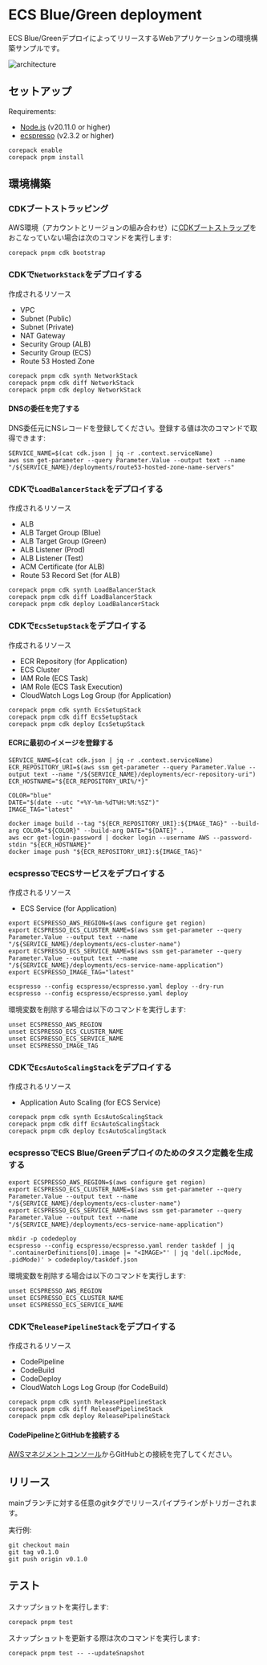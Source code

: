 # ECS Blue/Green deployment

ECS Blue/GreenデプロイによってリリースするWebアプリケーションの環境構築サンプルです。

![architecture](docs/images/architecture.drawio.svg)

## セットアップ

Requirements:

- [Node.js](https://nodejs.org/) (v20.11.0 or higher)
- [ecspresso](https://github.com/kayac/ecspresso) (v2.3.2 or higher)

```shell
corepack enable
corepack pnpm install
```

## 環境構築

### CDKブートストラッピング

AWS環境（アカウントとリージョンの組み合わせ）に[CDKブートストラップ](https://docs.aws.amazon.com/ja_jp/cdk/v2/guide/bootstrapping.html)をおこなっていない場合は次のコマンドを実行します:

```shell
corepack pnpm cdk bootstrap
```

### CDKで`NetworkStack`をデプロイする

作成されるリソース

- VPC
- Subnet (Public)
- Subnet (Private)
- NAT Gateway
- Security Group (ALB)
- Security Group (ECS)
- Route 53 Hosted Zone

```shell
corepack pnpm cdk synth NetworkStack
corepack pnpm cdk diff NetworkStack
corepack pnpm cdk deploy NetworkStack
```

#### DNSの委任を完了する

DNS委任元にNSレコードを登録してください。登録する値は次のコマンドで取得できます:

```shell
SERVICE_NAME=$(cat cdk.json | jq -r .context.serviceName)
aws ssm get-parameter --query Parameter.Value --output text --name "/${SERVICE_NAME}/deployments/route53-hosted-zone-name-servers"
```

### CDKで`LoadBalancerStack`をデプロイする

作成されるリソース

- ALB
- ALB Target Group (Blue)
- ALB Target Group (Green)
- ALB Listener (Prod)
- ALB Listener (Test)
- ACM Certificate (for ALB)
- Route 53 Record Set (for ALB)

```shell
corepack pnpm cdk synth LoadBalancerStack
corepack pnpm cdk diff LoadBalancerStack
corepack pnpm cdk deploy LoadBalancerStack
```

### CDKで`EcsSetupStack`をデプロイする

作成されるリソース

- ECR Repository (for Application)
- ECS Cluster
- IAM Role (ECS Task)
- IAM Role (ECS Task Execution)
- CloudWatch Logs Log Group (for Application)

```shell
corepack pnpm cdk synth EcsSetupStack
corepack pnpm cdk diff EcsSetupStack
corepack pnpm cdk deploy EcsSetupStack
```

#### ECRに最初のイメージを登録する

```shell
SERVICE_NAME=$(cat cdk.json | jq -r .context.serviceName)
ECR_REPOSITORY_URI=$(aws ssm get-parameter --query Parameter.Value --output text --name "/${SERVICE_NAME}/deployments/ecr-repository-uri")
ECR_HOSTNAME="${ECR_REPOSITORY_URI%/*}"

COLOR="blue"
DATE="$(date --utc "+%Y-%m-%dT%H:%M:%SZ")"
IMAGE_TAG="latest"

docker image build --tag "${ECR_REPOSITORY_URI}:${IMAGE_TAG}" --build-arg COLOR="${COLOR}" --build-arg DATE="${DATE}" .
aws ecr get-login-password | docker login --username AWS --password-stdin "${ECR_HOSTNAME}"
docker image push "${ECR_REPOSITORY_URI}:${IMAGE_TAG}"
```

### ecspressoでECSサービスをデプロイする

作成されるリソース

- ECS Service (for Application)

```shell
export ECSPRESSO_AWS_REGION=$(aws configure get region)
export ECSPRESSO_ECS_CLUSTER_NAME=$(aws ssm get-parameter --query Parameter.Value --output text --name "/${SERVICE_NAME}/deployments/ecs-cluster-name")
export ECSPRESSO_ECS_SERVICE_NAME=$(aws ssm get-parameter --query Parameter.Value --output text --name "/${SERVICE_NAME}/deployments/ecs-service-name-application")
export ECSPRESSO_IMAGE_TAG="latest"

ecspresso --config ecspresso/ecspresso.yaml deploy --dry-run
ecspresso --config ecspresso/ecspresso.yaml deploy
```

環境変数を削除する場合は以下のコマンドを実行します:

```shell
unset ECSPRESSO_AWS_REGION
unset ECSPRESSO_ECS_CLUSTER_NAME
unset ECSPRESSO_ECS_SERVICE_NAME
unset ECSPRESSO_IMAGE_TAG
```

### CDKで`EcsAutoScalingStack`をデプロイする

作成されるリソース

- Application Auto Scaling (for ECS Service)

```shell
corepack pnpm cdk synth EcsAutoScalingStack
corepack pnpm cdk diff EcsAutoScalingStack
corepack pnpm cdk deploy EcsAutoScalingStack
```

### ecspressoでECS Blue/Greenデプロイのためのタスク定義を生成する

```shell
export ECSPRESSO_AWS_REGION=$(aws configure get region)
export ECSPRESSO_ECS_CLUSTER_NAME=$(aws ssm get-parameter --query Parameter.Value --output text --name "/${SERVICE_NAME}/deployments/ecs-cluster-name")
export ECSPRESSO_ECS_SERVICE_NAME=$(aws ssm get-parameter --query Parameter.Value --output text --name "/${SERVICE_NAME}/deployments/ecs-service-name-application")

mkdir -p codedeploy
ecspresso --config ecspresso/ecspresso.yaml render taskdef | jq '.containerDefinitions[0].image |= "<IMAGE>"' | jq 'del(.ipcMode, .pidMode)' > codedeploy/taskdef.json
```

環境変数を削除する場合は以下のコマンドを実行します:

```shell
unset ECSPRESSO_AWS_REGION
unset ECSPRESSO_ECS_CLUSTER_NAME
unset ECSPRESSO_ECS_SERVICE_NAME
```

### CDKで`ReleasePipelineStack`をデプロイする

作成されるリソース

- CodePipeline
- CodeBuild
- CodeDeploy
- CloudWatch Logs Log Group (for CodeBuild)

```shell
corepack pnpm cdk synth ReleasePipelineStack
corepack pnpm cdk diff ReleasePipelineStack
corepack pnpm cdk deploy ReleasePipelineStack
```

#### CodePipelineとGitHubを接続する

[AWSマネジメントコンソール](https://console.aws.amazon.com/codesuite/settings/connections)からGitHubとの接続を完了してください。

## リリース

mainブランチに対する任意のgitタグでリリースパイプラインがトリガーされます。

実行例:

```shell
git checkout main
git tag v0.1.0
git push origin v0.1.0
```

## テスト

スナップショットを実行します:

```shell
corepack pnpm test
```

スナップショットを更新する際は次のコマンドを実行します:

```shell
corepack pnpm test -- --updateSnapshot
```
